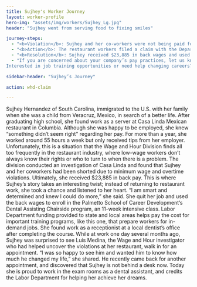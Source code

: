 ```yaml
---
title: Sujhey's Worker Journey
layout: worker-profile
hero-img: "assets/img/workers/Sujhey_Lg.jpg"
header: "Sujhey went from serving food to fixing smiles"

journey-steps:
  - "<b>Violation</b>: Sujhey and her co-workers were not being paid for all the time they were working."
  - "<b>Action</b>: The restaurant workers filed a claim with the Department of Labor as a group who then investigated the case and validated the claim."
  - "<b>Resolution</b>: Sujhey received $23,885 in back wages and used the money to go back to school for a dental assistant chairside program. Today, she is a dental assistant."
  - "If you are concerned about your company’s pay practices, let us know about it (link to homepage). You also can check to see if back wages are being held for you as the result of an investigation using the online tool, Workers Owed Wages.
Interested in job training opportunities or need help changing careers? Visit CareerOneStop.org to learn more about resources available in your community."

sidebar-header: "Sujhey’s Journey"

action: whd-claim

---
```


Sujhey Hernandez of South Carolina, immigrated to the U.S. with her family when she was a child from Veracruz, Mexico, in search of a better life. After graduating high school, she found work as a server at Casa Linda Mexican restaurant in Columbia. Although she was happy to be employed, she knew “something didn’t seem right” regarding her pay.
For more than a year, she worked around 55 hours a week but only received tips from her employer. Unfortunately, this is a situation that the Wage and Hour Division finds all too frequently in the restaurant industry, where low-wage workers don’t always know their rights or who to turn to when there is a problem.
The division conducted an investigation of Casa Linda and found that Sujhey and her coworkers had been shorted due to minimum wage and overtime violations. Ultimately, she received $23,885 in back pay.
This is where Sujhey’s story takes an interesting twist; instead of returning to restaurant work, she took a chance and listened to her heart. “I am smart and determined and knew I could do more,” she said.
She quit her job and used the back wages to enroll in the Palmetto School of Career Development‘s Dental Assisting Chairside program, an 11-week intensive class. Labor Department funding provided to state and local areas helps pay the cost for important training programs, like this one, that prepare workers for in-demand jobs.
She found work as a receptionist at a local dentist’s office after completing the course. While at work one day several months ago, Sujhey was surprised to see Luis Medina, the Wage and Hour investigator who had helped uncover the violations at her restaurant, walk in for an appointment.
“I was so happy to see him and wanted him to know how much he changed my life,” she shared.
He recently came back for another appointment, and discovered that Sujhey is not behind a desk now. Today she is proud to work in the exam rooms as a dental assistant, and credits the Labor Department for helping her achieve her dreams.

